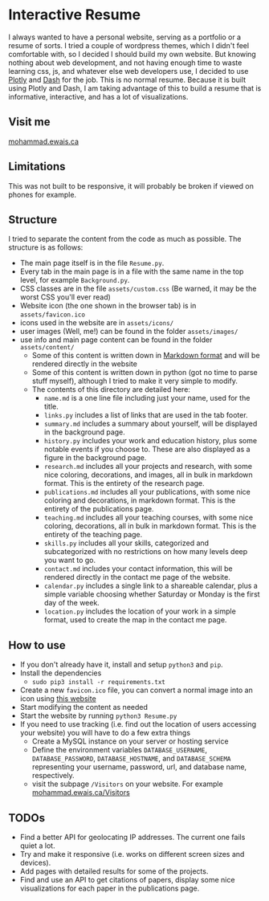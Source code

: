 # Interactive Resume
I always wanted to have a personal website, serving as a portfolio or a resume of sorts. I tried a couple of wordpress themes, which I didn't feel comfortable with, so I decided I should build my own website. But knowing nothing about web development, and not having enough time to waste learning css, js, and whatever else web developers use, I decided to use [Plotly](https://plotly.com/python/) and [Dash](https://dash.plotly.com/) for the job. This is no normal resume. Because it is built using Plotly and Dash, I am taking advantage of this to build a resume that is informative, interactive, and has a lot of visualizations.

## Visit me
[mohammad.ewais.ca](http://mohammad.ewais.ca)

## Limitations
This was not built to be responsive, it will probably be broken if viewed on phones for example.

## Structure
I tried to separate the content from the code as much as possible. The structure is as follows:
- The main page itself is in the file `Resume.py`.
- Every tab in the main page is in a file with the same name in the top level, for example `Background.py`.
- CSS classes are in the file `assets/custom.css` (Be warned, it may be the worst CSS you'll ever read)
- Website icon (the one shown in the browser tab) is in `assets/favicon.ico`
- icons used in the website are in `assets/icons/`
- user images (Well, me!) can be found in the folder `assets/images/`
- use info and main page content can be found in the folder `assets/content/`
  - Some of this content is written down in [Markdown format](https://www.markdownguide.org/basic-syntax/) and will be rendered directly in the website
  - Some of this content is written down in python (got no time to parse stuff myself), although I tried to make it very simple to modify.
  - The contents of this directory are detailed here:
    - `name.md` is a one line file including just your name, used for the title.
    - `links.py` includes a list of links that are used in the tab footer.
    - `summary.md` includes a summary about yourself, will be displayed in the background page.
    - `history.py` includes your work and education history, plus some notable events if you choose to. These are also displayed as a figure in the background page.
    - `research.md` includes all your projects and research, with some nice coloring, decorations, and images, all in bulk in markdown format. This is the entirety of the research page.
    - `publications.md` includes all your publications, with some nice coloring and decorations, in markdown format. This is the entirety of the publications page.
    - `teaching.md` includes all your teaching courses, with some nice coloring, decorations, all in bulk in markdown format. This is the entirety of the teaching page.
    - `skills.py` includes all your skills, categorized and subcategorized with no restrictions on how many levels deep you want to go.
    - `contact.md` includes your contact information, this will be rendered directly in the contact me page of the website.
    - `calendar.py` includes a single link to a shareable calendar, plus a simple variable choosing whether Saturday or Monday is the first day of the week.
    - `location.py` includes the location of your work in a simple format, used to create the map in the contact me page.

## How to use
- If you don't already have it, install and setup `python3` and `pip`.
- Install the dependencies
  - `sudo pip3 install -r requirements.txt`
- Create a new `favicon.ico` file, you can convert a normal image into an icon using [this website](https://icoconvert.com/)
- Start modifying the content as needed
- Start the website by running `python3 Resume.py`
- If you need to use tracking (i.e. find out the location of users accessing your website) you will have to do a few extra things
  - Create a MySQL instance on your server or hosting service
  - Define the environment variables `DATABASE_USERNAME`, `DATABASE_PASSWORD`, `DATABASE_HOSTNAME`, and `DATABASE_SCHEMA` representing your username, password, url, and database name, respectively.
  - visit the subpage `/Visitors` on your website. For example [mohammad.ewais.ca/Visitors](http://mohammad.ewais.ca/Visitors)

## TODOs
- Find a better API for geolocating IP addresses. The current one fails quiet a lot.
- Try and make it responsive (i.e. works on different screen sizes and devices).
- Add pages with detailed results for some of the projects.
- Find and use an API to get citations of papers, display some nice visualizations for each paper in the publications page.
